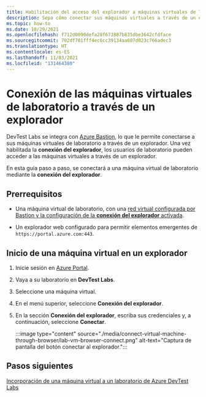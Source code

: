 ```yaml
---
title: Habilitación del acceso del explorador a máquinas virtuales de laboratorio
description: Sepa cómo conectar sus máquinas virtuales a través de un explorador.
ms.topic: how-to
ms.date: 10/29/2021
ms.openlocfilehash: f712d0090defa28f673807b835dbe3642cfdface
ms.sourcegitcommit: 702df701fff4ec6cc39134aa607d023c766adec3
ms.translationtype: HT
ms.contentlocale: es-ES
ms.lasthandoff: 11/03/2021
ms.locfileid: "131464380"
---
```

# <a name="connect-to-your-lab-virtual-machines-through-a-browser"></a>Conexión de las máquinas virtuales de laboratorio a través de un explorador 

DevTest Labs se integra con [Azure Bastion](../bastion/index.yml), lo que le permite conectarse a sus máquinas virtuales de laboratorio a través de un explorador. Una vez habilitada la **conexión del explorador**, los usuarios de laboratorio pueden acceder a las máquinas virtuales a través de un explorador.  

En esta guía paso a paso, se conectará a una máquina virtual de laboratorio mediante la **conexión del explorador**.

## <a name="prerequisites"></a>Prerrequisitos

- Una máquina virtual de laboratorio, con una [red virtual configurada por Bastion y la configuración de la **conexión del explorador** activada](enable-browser-connection-lab-virtual-machines.md).

- Un explorador web configurado para permitir elementos emergentes de `https://portal.azure.com:443`.

## <a name="launch-virtual-machine-in-a-browser"></a>Inicio de una máquina virtual en un explorador

1. Inicie sesión en [Azure Portal](https://portal.azure.com).

1. Vaya a su laboratorio en **DevTest Labs**.

1. Seleccione una máquina virtual.

1. En el menú superior, seleccione **Conexión del explorador**.

1. En la sección **Conexión del explorador**, escriba sus credenciales y, a continuación, seleccione **Conectar**.

    :::image type="content" source="./media/connect-virtual-machine-through-browser/lab-vm-browser-connect.png" alt-text="Captura de pantalla del botón conectar al explorador.":::

## <a name="next-steps"></a>Pasos siguientes

[Incorporación de una máquina virtual a un laboratorio de Azure DevTest Labs](devtest-lab-add-vm.md)
